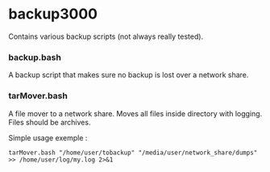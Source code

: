 backup3000
==========

Contains various backup scripts (not always really tested).

### backup.bash
A backup script that makes sure no backup is lost over a network share.

### tarMover.bash
A file mover to a network share. Moves all files inside directory with logging.  
Files should be archives.

Simple usage exemple :
```
tarMover.bash "/home/user/tobackup" "/media/user/network_share/dumps" >> /home/user/log/my.log 2>&1
```
